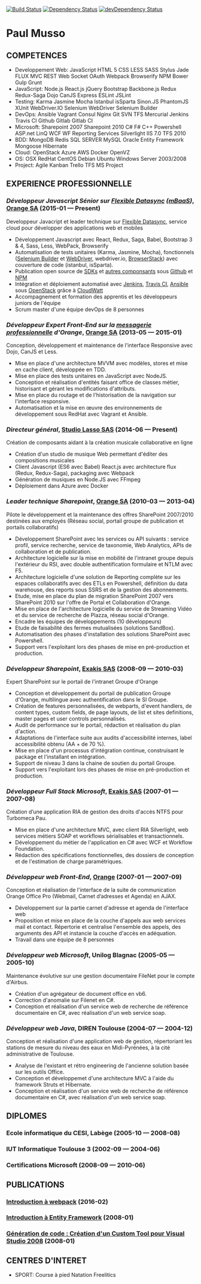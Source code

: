 [![Build Status](https://travis-ci.org/popul/cv.svg?branch=master)](https://travis-ci.org/popul/cv)
[![Dependency Status](https://david-dm.org/popul/cv.svg)](https://david-dm.org/studiolasso/cv)
[![devDependency Status](https://david-dm.org/popul/cv/dev-status.svg)](https://david-dm.org/popul/cv#info=devDependencies)


Paul Musso
============






## COMPETENCES

  - Developpement Web: JavaScript HTML 5 CSS LESS SASS Stylus Jade FLUX MVC REST Web Socket OAuth Webpack Browserify NPM Bower Gulp Grunt 
  - JavaScript: Node.js React.js jQuery Bootstrap Backbone.js Redux Redux-Saga Dojo CanJS Express ESLint JSLint 
  - Testing: Karma Jasmine Mocha Istanbul isSparta Sinon.JS PhantomJS XUnit WebDriver.IO Selenium WebDriver Selenium Builder 
  - DevOps: Ansible Vagrant Consul Nginx Git SVN TFS Mercurial Jenkins Travis CI Github Gitlab Gitlab CI 
  - Microsoft: Sharepoint 2007 Sharepoint 2010 C# F# C++ Powershell ASP.net LinQ WCF WF Reporting Services Silverlight IIS 7.0 TFS 2010 
  - BDD: MongoDB Redis SQL SERVER MySQL Oracle Entity Framework Mongoose Hibernate 
  - Cloud: OpenStack Azure AWS Docker OpenVZ 
  - OS: OSX RedHat CentOS Debian Ubuntu Windows Server 2003/2008 
  - Project: Agile Kanban Trello TFS MS Project 

## EXPERIENCE PROFESSIONNELLE

### *Développeur Javascript Sénior sur [Flexible Datasync](https://datasync.orange.com) ([mBaaS](https://en.wikipedia.org/wiki/Mobile_backend_as_a_service))*, [Orange SA](http://www.orange.com) (2015-01 — Present)

Developpeur Javacript et leader technique sur [Flexible Datasync](https://datasync.orange.com), service cloud pour développer des applications web et mobiles
  - Développement Javascript avec React, Redux, Saga, Babel, Bootstrap 3 & 4, Sass, Less, WebPack, Browserify
  - Automatisation de tests unitaires (Karma, Jasmine, Mocha), fonctionnels ([Selenium Builder](http://seleniumbuilder.github.io/se-builder/) et [WebDriver](https://github.com/SeleniumHQ/selenium/wiki/WebDriverJs), webdriver.io, [BrowserStack](https://www.browserstack.com)) avec couverture de code (istanbul, isSparta).
  - Publication open source de [SDKs](https://github.com/webcom-components) et [autres componsants](https://github.com/paulmusso) sous [Github](https://github.com)  et [NPM](https://www.npmjs.com/package/webcom)
  - Intégration et déploiement automatisé avec [Jenkins](https://jenkins.io/), [Travis CI](https://travis-ci.org), [Ansible](https://www.ansible.com) sous [OpenStack](https://www.openstack.org/) grâce à [CloudWatt](https://www.cloudwatt.com/)
  - Accompagnement et formation des apprentis et les développeurs juniors de l'équipe
  - Scrum master d'une équipe devOps de 8 personnes

### *Développeur Expert Front-End sur la [messagerie professionnelle](https://messageriepro3.orange.fr) d'Orange*, [Orange SA](http://www.orange.com) (2013-05 — 2015-01)

Conception, développement et maintenance de l'interface Responsive avec Dojo, CanJS et Less. 
  - Mise en place d'une architecture MVVM avec modèles, stores et mise en cache client, développée en TDD.
  - Mise en place des tests unitaires en JavaScript avec NodeJS.
  - Conception et réalisation d'entités faisant office de classes métier, historisant et gérant les modifications d'attributs.
  - Mise en place du routage et de l'historisation de la navigation sur l'interface responsive.
  - Automatisation et la mise en œuvre des environnements de développement sous RedHat avec Vagrant et Ansible.

### *Directeur général*, [Studio Lasso SAS](https://github.com/StudioLasso) (2014-06 — Present)

Création de composants aidant à la création musicale collaborative en ligne
  - Création d'un studio de musique Web permettant d'éditer des compositions musicales
  - Client Javascript (ES6 avec Babel) React.js avec architecture flux (Redux, Redux-Saga), packaging avec Webpack
  - Génération de musiques en Node.JS avec FFmpeg
  - Déploiement dans Azure avec Docker

### *Leader technique Sharepoint*, [Orange SA](http://www.orange.com) (2010-03 — 2013-04)

Pilote le développement et la maintenance des offres SharePoint 2007/2010 destinées aux employés (Réseau social, portail groupe de publication et portails collaboratifs)
  - Développement SharePoint avec les services ou API suivants : service profil, service recherche, service de taxonomie, Web Analytics, APIs de collaboration et de publication.
  - Architecture logicielle sur la mise en mobilité de l'intranet groupe depuis l'extérieur du RSI, avec double authentification formulaire et NTLM avec F5.
  - Architecture logicielle d'une solution de Reporting complète sur les espaces collaboratifs avec des ETLs en Powershell, définition du data warehouse, des reports sous SSRS et de la gestion des abonnements.
  - Etude, mise en place du plan de migration SharePoint 2007 vers SharePoint 2010 sur l'offre de Portal et Collaboration d'Orange.
  - Mise en place de l'architecture logicielle du service de Streaming Vidéo et du service de recherche de Plazza, réseau social d'Orange.
  - Encadre les équipes de développements (10 développeurs)
  - Etude de faisabilité des fermes mutualisées (solutions SandBox).
  - Automatisation des phases d'installation des solutions SharePoint avec Powershell.
  - Support vers l'exploitant lors des phases de mise en pré-production et production.

### *Développeur Sharepoint*, [Exakis SAS](http://www.exakis.com/) (2008-09 — 2010-03)

Expert SharePoint sur le portail de l'intranet Groupe d'Orange
  - Conception et développement du portail de publication Groupe d'Orange, multilingue avec authentification dans le SI Groupe.
  - Création de features personnalisées, de webparts, d'event handlers, de content types, custom fields, de page layouts, de list et sites definitions, master pages et user controls personnalisés.
  - Audit de performance sur le portail, rédaction et réalisation du plan d'action.
  - Adaptations de l'interface suite aux audits d'accessibilité internes, label accessibilité obtenu (AA + de 70 %).
  - Mise en place d'un processus d'intégration continue, construisant le package et l'installant en intégration.
  - Support de niveau 3 dans la chaine de soutien du portail Groupe.
  - Support vers l'exploitant lors des phases de mise en pré-production et production.

### *Développeur Full Stack Microsoft*, [Exakis SAS](http://www.exakis.com/) (2007-01 — 2007-08)

Création d’une application RIA de gestion des droits d'accès NTFS pour Turbomeca Pau.
  - Mise en place d'une architecture MVC, avec client RIA Silverlight, web services métiers SOAP et workflows sérialisables et transactionnels.
  - Développement du métier de l'application en C# avec WCF et Workflow Foundation.
  - Rédaction des spécifications fonctionnelles, des dossiers de conception et de l'estimation de charge paramétriques.

### *Développeur web Front-End*, [Orange](http://www.orange.com/) (2007-01 — 2007-09)

Conception et réalisation de l'interface de la suite de communication Orange Office Pro (Webmail, Carnet d’adresses et Agenda) en AJAX.
  - Développement sur la partie carnet d'adresse et agenda de l'interface web
  - Proposition et mise en place de la couche d'appels aux web services mail et contact. Répertorie et centralise l'ensemble des appels, des arguments des API et instancie la couche d'accès en adéquation.
  - Travail dans une équipe de 8 personnes

### *Développeur web Microsoft*, Unilog Blagnac (2005-05 — 2005-10)

Maintenance évolutive sur une gestion documentaire FileNet pour le compte d'Airbus.
  - Création d'un agrégateur de document office en vb6.
  - Correction d'anomalie sur Filenet en C#.
  - Conception et réalisation d'un service web de recherche de référence documentaire en C#, avec réalisation d'un web service soap.

### *Développeur web Java*, DIREN Toulouse (2004-07 — 2004-12)

Conception et réalisation d'une application web de gestion, répertoriant les stations de mesure du niveau des eaux en Midi-Pyrénées, à la cité administrative de Toulouse.
  - Analyse de l'existant et rétro engineering de l'ancienne solution basée sur les outils Office.
  - Conception et développemet d'une architecture MVC à l'aide du framework Struts et Hibernate.
  - Conception et réalisation d'un service web de recherche de référence documentaire en C#, avec réalisation d'un web service soap.




## DIPLOMES

### Ecole informatique du CESI, Labège (2005-10 — 2008-08)



### IUT Informatique Toulouse 3 (2002-09 — 2004-06)



### Certifications Microsoft (2008-09 — 2010-06)






## PUBLICATIONS

### [Introduction à webpack](https://youtu.be/UrVQDZVe0xE) (2016-02)



### [Introduction à Entity Framework](http://pmusso.developpez.com/tutoriels/dotnet/entity-framework/introduction/) (2008-01)



### [Génération de code : Création d'un Custom Tool pour Visual Studio 2008](http://pmusso.developpez.com/tutoriels/dotnet/visual-studio/custom-tool/) (2008-01)









## CENTRES D'INTERET

- SPORT: Course à pied Natation Freelitics 


